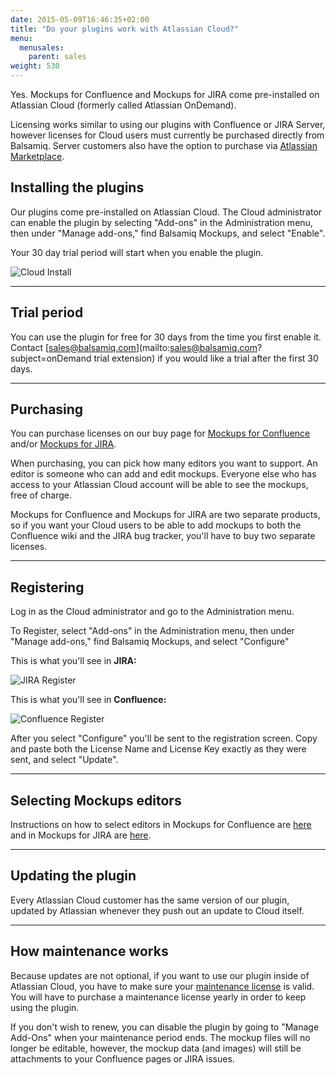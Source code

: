 ```yaml
---
date: 2015-05-09T16:46:35+02:00
title: "Do your plugins work with Atlassian Cloud?"
menu:
  menusales:
    parent: sales
weight: 530
---
```


Yes. Mockups for Confluence and Mockups for JIRA come pre-installed on Atlassian Cloud (formerly called Atlassian OnDemand).

Licensing works similar to using our plugins with Confluence or JIRA Server, however licenses for Cloud users must currently be purchased directly from Balsamiq. Server customers also have the option to purchase via [Atlassian Marketplace](/sales/marketplace/).

## Installing the plugins

Our plugins come pre-installed on Atlassian Cloud. The Cloud administrator can enable the plugin by selecting "Add-ons" in the Administration menu, then under "Manage add-ons," find Balsamiq Mockups, and select "Enable".

Your 30 day trial period will start when you enable the plugin.

![Cloud Install](http://media.balsamiq.com/img/support/installation/confluence-install1.png)

* * *

## Trial period

You can use the plugin for free for 30 days from the time you first enable it. Contact [sales@balsamiq.com](mailto:sales@balsamiq.com?subject=onDemand trial extension) if you would like a trial after the first 30 days.

* * *

## Purchasing

You can purchase licenses on our buy page for [Mockups for Confluence](https://balsamiq.com/buy/#c) and/or [Mockups for JIRA](https://balsamiq.com/buy/#j).

When purchasing, you can pick how many editors you want to support. An editor is someone who can add and edit mockups. Everyone else who has access to your Atlassian Cloud account will be able to see the mockups, free of charge.

Mockups for Confluence and Mockups for JIRA are two separate products, so if you want your Cloud users to be able to add mockups to both the Confluence wiki and the JIRA bug tracker, you'll have to buy two separate licenses.

* * *

## Registering

Log in as the Cloud administrator and go to the Administration menu.

To Register, select "Add-ons" in the Administration menu, then under "Manage add-ons," find Balsamiq Mockups, and select "Configure"

This is what you'll see in **JIRA:**

![JIRA Register](http://media.balsamiq.com/img/support/installation/jira-install.png)

This is what you'll see in **Confluence:**

![Confluence Register](http://media.balsamiq.com/img/support/installation/confluence-install2.png)

After you select "Configure" you'll be sent to the registration screen. Copy and paste both the License Name and License Key exactly as they were sent, and select "Update".

* * *

## Selecting Mockups editors

Instructions on how to select editors in Mockups for Confluence are [here](https://docs.balsamiq.com/confluence/admin-guide/#selecting-mockup-editors) and in Mockups for JIRA are [here](https://docs.balsamiq.com/jira/admin-guide/#selecting-mockup-editors).

* * *

## Updating the plugin

Every Atlassian Cloud customer has the same version of our plugin, updated by Atlassian whenever they push out an update to Cloud itself.

* * *

## How maintenance works

Because updates are not optional, if you want to use our plugin inside of Atlassian Cloud, you have to make sure your [maintenance license](/sales/maintenance/) is valid. You will have to purchase a maintenance license yearly in order to keep using the plugin.

If you don't wish to renew, you can disable the plugin by going to "Manage Add-Ons" when your maintenance period ends. The mockup files will no longer be editable, however, the mockup data (and images) will still be attachments to your Confluence pages or JIRA issues.